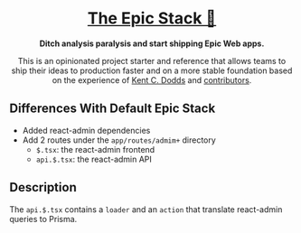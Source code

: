 <div align="center">
  <h1 align="center"><a href="https://www.epicweb.dev/epic-stack">The Epic Stack 🚀</a></h1>
  <strong align="center">
    Ditch analysis paralysis and start shipping Epic Web apps.
  </strong>
  <p>
    This is an opinionated project starter and reference that allows teams to
    ship their ideas to production faster and on a more stable foundation based
    on the experience of <a href="https://kentcdodds.com">Kent C. Dodds</a> and
    <a href="https://github.com/epicweb-dev/epic-stack/graphs/contributors">contributors</a>.
  </p>
</div>

## Differences With Default Epic Stack

- Added react-admin dependencies
- Add 2 routes under the `app/routes/admim+` directory
  - `$.tsx`: the react-admin frontend
  - `api.$.tsx`: the react-admin API

## Description

The `api.$.tsx` contains a `loader` and an `action` that translate react-admin queries to Prisma.
